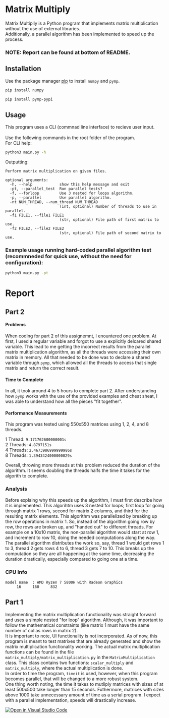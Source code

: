 # Matrix Multiply

Matrix Multiplly is a Python program that implements matrix multiplication without the use of external libraries.<br/>
Additionally, a parallel algorithm has been implemented to speed up the process. <br/>
### NOTE: Report can be found at bottom of README.

## Installation

Use the package manager [pip](https://pip.pypa.io/en/stable/) to install `numpy` and `pymp`.

```bash
pip install numpy
```
```bash
pip install pymp-pypi
```

## Usage

This program uses a CLI (commnad line interface) to recieve user input.<br/><br/>
Use the following commands in the root folder of the program.<br/>
For CLI help:
```bash
python3 main.py -h
```
Outputting:
```
Perform matrix multiplication on given files.

optional arguments:
  -h, --help            show this help message and exit
  -pt, --parallel_test  Run parallel tests?
  -f, --forloop         Use 3 nested for loops algorithm.
  -p, --parallel        Use parallel algorithm.
  -nt NUM_THREAD, --num_thread NUM_THREAD
                        (int, optional) Number of threads to use in parallel.
  -f1 FILE1, --file1 FILE1
                        (str, optional) File path of first matrix to use.
  -f2 FILE2, --file2 FILE2
                        (str, optional) File path of second matrix to use.
```
### Example usage running hard-coded parallel algorithm test <br/>(recommneded for quick use, without the need for configuration):
```bash
python3 main.py -pt
```

# Report
## Part 2
#### Problems
When coding for part 2 of this assignemnt, I enountered one problem. At first, I used a regular variable and forgot to use a explicitly delcared shared variable. This lead to me getting the incorrect results from the parallel matrix multiplication algorithm, as all the threads were accessing their own matrix in memory. All that needed to be done was to declare a shared variable through `pymp`, which allowed all the threads to access that single matrix and return the correct result.
#### Time to Complete
In all, it took around 4 to 5 hours to complete part 2. After understanding how `pymp` works with the use of the provided examples and cheat sheat, I was able to understand how all the pieces "fit together".
#### Performance Measurements
This program was tested using 550x550 matrices using 1, 2, 4, and 8 threads. 

1 Thread: `9.171762600000001s`<br/>
2 Threads: `4.8797151s`<br/>
4 Threads: `2.4673986999999986s`<br/>
8 Threads: `1.3943424000000029s`<br/>

Overall, throwing more threads at this problem reduced the duration of the algorithm. It seems doubling the threads halfs the time it takes for the algorith to complete.

### Analysis
Before explaing why this speeds up the algorithm, I must first describe how it is implemented. This algorihtm uses 3 nested for loops; first loop for going through matrix 1 rows, second for matrix 2 columns, and third for the resulting matrix elements. This algorithm was parallelized by breaking up the row operations in matrix 1. So, instead of the algorithm going row by row, the rows are broken up, and "handed out" to different threads. For example on a 10x10 matrix, the non-parallel algorithm would start at row 1, and increment to row 10, doing the needed computations along the way. The parallel algorithm distributes the work so, say, thread 1 would get rows 1 to 3, thread 2 gets rows 4 to 6, thread 3 gets 7 to 10. This breaks up the computation so they are all happening at the same time, decreasing the duration drastically, especially compared to going one at a time. 

### CPU Info
```
model name	: AMD Ryzen 7 5800H with Radeon Graphics
     16     160     832
```
## Part 1
Implementing the matrix multiplication functionality was straight forward and uses a simple nested "for loop" algorithm. Although, it was important to follow the mathematical constraints (like matrix 1 must have the same number of col as rows in matrix 2).<br/> 
It is important to note, UI functionality is not incorporated. As of now, this program is meant to test matrixes that are already generated and show the matrix multiplication functionality working. The actual matrix multiplication functions can be found in the file `matrix_multiply/matrix_multiplication.py` in the `MatrixMultiplication` class. This class contains two functions: `scalar_multiply` and `matrix_multiply`, where the actual multiplication is done.<br/>
In order to time the program, `timeit` is used, however, when this program becomes parallel, that will be changed to a more robust system.<br/> 
One thing worth noting, the time it takes to mutliply matrices with sizes of at least 500x500 take longer than 15 seconds. Futhermore, matrices with sizes above 1000 take unnecessary amount of time as a serial program. I expect with a parallel implementation, speeds will drastically increase.

[![Open in Visual Studio Code](https://classroom.github.com/assets/open-in-vscode-f059dc9a6f8d3a56e377f745f24479a46679e63a5d9fe6f495e02850cd0d8118.svg)](https://classroom.github.com/online_ide?assignment_repo_id=5458401&assignment_repo_type=AssignmentRepo)
